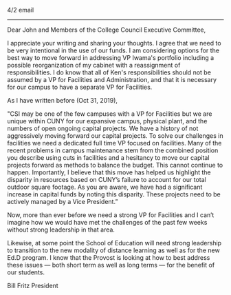 4/2 email

----

Dear John and Members of the College Council Executive Committee,

I appreciate your writing and sharing your thoughts. I agree that we need to be very intentional in the use of our funds. I am considering options for the best way to move forward in addressing VP Iwama's portfolio including a possible reorganization of my cabinet with a reassignment of responsibilities. I do know that all of Ken's responsibilities should not be assumed by a VP for Facilities and Administration, and that it is necessary for our campus to have a separate VP for Facilities. 

As I have written before (Oct 31, 2019), 

"CSI may be one of the few campuses with a VP for Facilities but we are unique within CUNY for our expansive campus, physical plant, and the numbers of open ongoing capital projects. We have a history of not aggressively moving forward our capital projects. To solve our challenges in facilities we need a dedicated full time VP focused on facilities. Many of the recent problems in campus maintenance stem from the combined position you describe using cuts in facilities and a hesitancy to move our capital projects forward as methods to balance the budget. This cannot continue to happen. Importantly, I believe that this move has helped us highlight the disparity in resources based on CUNY’s failure to account for our total outdoor square footage. As you are aware, we have had a significant increase in capital funds by noting this disparity. These projects need to be actively managed by a Vice President.” 

Now, more than ever before we need a strong VP for Facilities and I can’t imagine how we would have met the challenges of the past few weeks without strong leadership in that area.

Likewise, at some point the School of Education will need strong leadership to transition to the new modality of distance learning as well as for the new Ed.D program. I know that the Provost is looking at how to best address these issues — both short term as well as long terms — for the benefit of our students.

Bill Fritz
President
